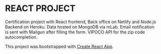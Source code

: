 # REACT PROJECT

Certification project with React frontend, Back office on Netlify and Node.js Backend on Heroku.
Data hosted on MongoDB via mLab.
Email notification is sent with Mailgun after filling the form.
VIPOCO API for the zip code autocompletion.

This project was bootstrapped with [Create React App](https://github.com/facebook/create-react-app).

